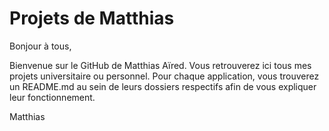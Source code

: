 # Projets de Matthias

Bonjour à tous,

Bienvenue sur le GitHub de Matthias Aïred. Vous retrouverez ici tous mes projets universitaire ou personnel.
Pour chaque application, vous trouverez un README.md au sein de leurs dossiers respectifs afin de vous expliquer leur fonctionnement.

Matthias
